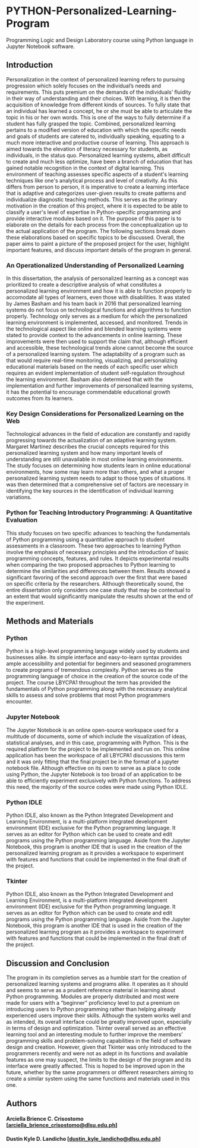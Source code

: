 # PYTHON-Personalized-Learning-Program
Programming Logic and Design Laboratory course using Python language in Jupyter Notebook software.

## Introduction
Personalization in the context of personalized learning refers to pursuing progression which solely focuses on the individual’s needs and requirements. This puts premium on the demands of the individuals’ fluidity in their way of understanding and their choices. With learning, it is then the acquisition of knowledge from different kinds of sources. To fully state that an individual has learned a concept, he or she must be able to articulate the topic in his or her own words. This is one of the ways to fully determine if a student has fully grasped the topic. Combined, personalized learning pertains to a modified version of education with which the specific needs and goals of students are catered to, individually speaking, equating to a much more interactive and productive course of learning. This approach is aimed towards the elevation of literacy necessary for students, as individuals, in the status quo. Personalized learning systems, albeit difficult to create and much less optimize, have been a branch of education that has gained notable recognition in the context of digital learning. This environment of teaching assesses specific aspects of a student's learning techniques like one's analytical process and level of creativity. As this differs from person to person, it is imperative to create a learning interface that is adaptive and categorizes user-given results to create patterns and individualize diagnostic teaching methods. This serves as the primary motivation in the creation of this project, where it is expected to be able to classify a user's level of expertise in Python-specific programming and provide interactive modules based on it. The purpose of this paper is to elaborate on the details for each process from the conceptualization up to the actual application of the program. The following sections break down these elaborations based on specific topics to be discussed. Overall, the paper aims to paint a picture of the proposed project for the user, highlight important features, and discuss important details of the program in general.

### An Operationalized Understanding of Personalized Learning

In this dissertation, the analysis of personalized learning as a concept was prioritized to create a descriptive analysis of what constitutes a personalized learning environment and how it is able to function properly to accomodate all types of learners, even those with disabilities. It was stated by James Basham and his team back in 2016 that personalized learning systems do not focus on technological functions and algorithms to function properly. Technology only serves as a medium for which the personalized learning environment is implemented, accessed, and monitored. Trends in the technological aspect like online and blended learning systems were stated to provide context to the advancements in online learning. These improvements were then used to support the claim that, although efficient and accessible, these technological trends alone cannot become the source of a personalized learning system. The adaptability of a program such as that would require real-time monitoring, visualizing, and personalizing educational materials based on the needs of each specific user which requires an evident implementation of student self-regulation throughout the learning environment. Basham also determined that with the implementation and further improvements of personalized learning systems, it has the potential to encourage commendable educational growth outcomes from its learners.

### Key Design Considerations for Personalized Learning on the Web

Technological advances in the field of education are constantly and rapidly progressing towards the actualization of an adaptive learning system. Margaret Martinez describes the crucial concepts required for this personalized learning system and how many important levels of understanding are still unavailable in most online learning environments. The study focuses on determining how students learn in online educational environments, how some may learn more than others, and what a proper personalized learning system needs to adapt to those types of situations. It was then determined that a comprehensive set of factors are necessary in identifying the key sources in the identification of individual learning variations.

### Python for Teaching Introductory Programming: A Quantitative Evaluation 

This study focuses on two specific advances to teaching the fundamentals of Python programming using a quantitative approach to student assessments in a classroom. These two approaches to learning Python involve the emphasis of necessary principles and the introduction of basic programming concepts, features, and rules. It depicts experimental results when comparing the two proposed approaches to Python learning to determine the similarities and differences between them. Results showed a significant favoring of the second approach over the first that were based on specific criteria by the researchers. Although theoretically sound, the entire dissertation only considers one case study that may be contextual to an extent that would significantly manipulate the results shown at the end of the experiment.

## Methods and Materials

### Python

Python is a high-level programming language widely used by students and businesses alike. Its simple interface and easy-to-learn syntax provides ample accessibility and potential for beginners and seasoned programmers to create programs of tremendous complexity. Python serves as the programming language of choice in the creation of the source code of the project. The course LBYCPA1 throughout the term has provided the fundamentals of Python programming along with the necessary analytical skills to assess and solve problems that most Python programmers encounter.

### Jupyter Notebook

The Jupyter Notebook is an online open-source workspace used for a multitude of documents, some of which include the visualization of ideas, statistical analyses, and in this case, programming with Python. This is the required platform for the project to be implemented and run on. This online application has been the workspace of all LBYCPA1 discussions this term and it was only fitting that the final project be in the format of a jupyter notebook file. Although effective on its own to serve as a place to code using Python, the Jupyter Notebook is too broad of an application to be able to efficiently experiment exclusively with Python functions. To address this need, the majority of the source codes were made using Python IDLE.

### Python IDLE

Python IDLE, also known as the Python Integrated Development and Learning Environment, is a multi-platform integrated development environment (IDE) exclusive for the Python programming language. It serves as an editor for Python which can be used to create and edit programs using the Python programming language. Aside from the Jupyter Notebook, this program is another IDE that is used in the creation of the personalized learning program as it provides a workspace to experiment with features and functions that could be implemented in the final draft of the project.

### Tkinter

Python IDLE, also known as the Python Integrated Development and Learning Environment, is a multi-platform integrated development environment (IDE) exclusive for the Python programming language. It serves as an editor for Python which can be used to create and edit programs using the Python programming language. Aside from the Jupyter Notebook, this program is another IDE that is used in the creation of the personalized learning program as it provides a workspace to experiment with features and functions that could be implemented in the final draft of the project.

## Discussion and Conclusion
The program in its completion serves as a humble start for the creation of personalized learning systems and programs alike. It operates as it should and seems to serve as a prudent reference material in learning about Python programming. Modules are properly distributed and most were made for users with a “beginner” proficiency level to put a premium on introducing users to Python programming rather than helping already experienced users improve their skills. Although the system works well and as intended, its overall interface could be greatly improved upon, especially in terms of design and optimization. Tkinter overall served as an effective learning tool and an interesting module to further improve the members’ programming skills and problem-solving capabilities in the field of software design and creation. However, given that Tkinter was only introduced to the programmers recently and were not as adept in its functions and available features as one may suspect, the limits to the design of the program and its interface were greatly affected. This is hoped to be improved upon in the future, whether by the same programmers or different researchers aiming to create a similar system using the same functions and materials used in this one.

## Authors

#### Arciella Brience C. Crisostomo [arciella_brience_crisostomo@dlsu.edu.ph]

#### Dustin Kyle D. Landicho [dustin_kyle_landicho@dlsu.edu.ph]
